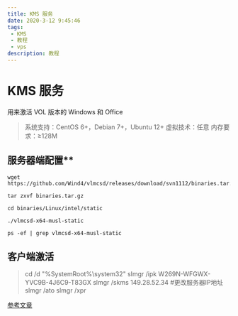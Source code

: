 ```yaml
---
title: KMS 服务
date: 2020-3-12 9:45:46
tags:
 - KMS
 - 教程
 - vps
description: 教程
---
```

# KMS 服务

用来激活 VOL 版本的 Windows 和 Office

> 系统支持：CentOS 6+，Debian 7+，Ubuntu 12+
> 虚拟技术：任意
> 内存要求：≥128M



## 服务器端配置**

```linux
wget https://github.com/Wind4/vlmcsd/releases/download/svn1112/binaries.tar.gz

tar zxvf binaries.tar.gz

cd binaries/Linux/intel/static

./vlmcsd-x64-musl-static

ps -ef | grep vlmcsd-x64-musl-static
```



## 客户端激活

> cd /d "%SystemRoot%\system32"
> slmgr /ipk W269N-WFGWX-YVC9B-4J6C9-T83GX
> slmgr /skms 149.28.52.34   #更改服务器IP地址
> slmgr /ato
> slmgr /xpr

[参考文章](https://teddysun.com/530.html)